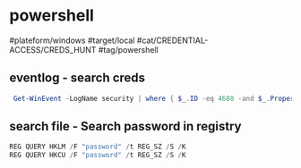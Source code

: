 # powershell

#plateform/windows #target/local #cat/CREDENTIAL-ACCESS/CREDS_HUNT #tag/powershell 


## eventlog -  search creds
```powershell
 Get-WinEvent -LogName security | where { $_.ID -eq 4688 -and $_.Properties[8].Value -like '*/user*'} | Select-Object @{name='CommandLine';expression={ $_.Properties[8].Value }}
```

## search file - Search password in registry
```powershell
REG QUERY HKLM /F "password" /t REG_SZ /S /K
REG QUERY HKCU /F "password" /t REG_SZ /S /K
```
